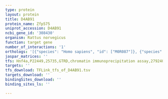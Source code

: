 ```yaml
---
type: protein
layout: protein
title: D4AB91
protein_name: Zfp575
uniprot_accession: D4AB91
ncbi_gene_id: '308430'
organism: Rattus norvegicus
function: target gene
number_of_interactions: '1'
orthologs: '[{"species": "Homo sapiens", "id": ["M0R087"]}, {"species": "Mus musculus", "id": ["<a href=\"/protein/q3txz1\">Q3TXZ1</a>"]}]'
jaspar_matrices: ''
tfs: Hnf4a,P22449,25735,GTRD,chromatin immunoprecipitation assay,27924024%5Buid%5D,No
targets: ''
tfs_download: TFLink_tfs_of_D4AB91.tsv
targets_download: ''
bindingSites_download: ''
binding_sites_ls: ''

---
```

